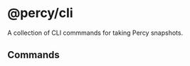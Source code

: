 # @percy/cli

A collection of CLI commmands for taking Percy snapshots.

## Commands
<!-- commands -->
